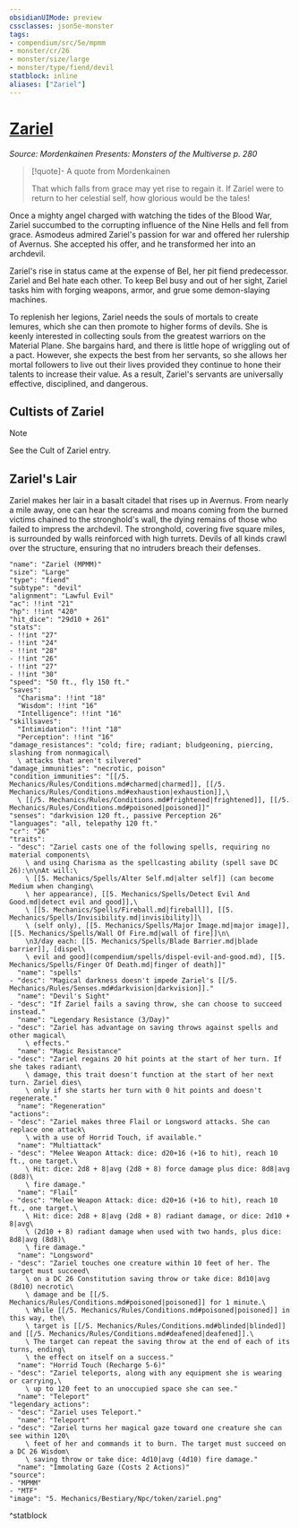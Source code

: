 ```yaml
---
obsidianUIMode: preview
cssclasses: json5e-monster
tags:
- compendium/src/5e/mpmm
- monster/cr/26
- monster/size/large
- monster/type/fiend/devil
statblock: inline
aliases: ["Zariel"]
---
```

# [Zariel](compendium\bestiary\npc/zariel-mpmm.md)
*Source: Mordenkainen Presents: Monsters of the Multiverse p. 280*  

> [!quote]- A quote from Mordenkainen  
> 
> That which falls from grace may yet rise to regain it. If Zariel were to return to her celestial self, how glorious would be the tales!

Once a mighty angel charged with watching the tides of the Blood War, Zariel succumbed to the corrupting influence of the Nine Hells and fell from grace. Asmodeus admired Zariel's passion for war and offered her rulership of Avernus. She accepted his offer, and he transformed her into an archdevil.

Zariel's rise in status came at the expense of Bel, her pit fiend predecessor. Zariel and Bel hate each other. To keep Bel busy and out of her sight, Zariel tasks him with forging weapons, armor, and grue some demon-slaying machines.

To replenish her legions, Zariel needs the souls of mortals to create lemures, which she can then promote to higher forms of devils. She is keenly interested in collecting souls from the greatest warriors on the Material Plane. She bargains hard, and there is little hope of wriggling out of a pact. However, she expects the best from her servants, so she allows her mortal followers to live out their lives provided they continue to hone their talents to increase their value. As a result, Zariel's servants are universally effective, disciplined, and dangerous.

## Cultists of Zariel

> [!note]
> See the Cult of Zariel entry.

## Zariel's Lair

Zariel makes her lair in a basalt citadel that rises up in Avernus. From nearly a mile away, one can hear the screams and moans coming from the burned victims chained to the stronghold's wall, the dying remains of those who failed to impress the archdevil. The stronghold, covering five square miles, is surrounded by walls reinforced with high turrets. Devils of all kinds crawl over the structure, ensuring that no intruders breach their defenses.

```statblock
"name": "Zariel (MPMM)"
"size": "Large"
"type": "fiend"
"subtype": "devil"
"alignment": "Lawful Evil"
"ac": !!int "21"
"hp": !!int "420"
"hit_dice": "29d10 + 261"
"stats":
- !!int "27"
- !!int "24"
- !!int "28"
- !!int "26"
- !!int "27"
- !!int "30"
"speed": "50 ft., fly 150 ft."
"saves":
  "Charisma": !!int "18"
  "Wisdom": !!int "16"
  "Intelligence": !!int "16"
"skillsaves":
  "Intimidation": !!int "18"
  "Perception": !!int "16"
"damage_resistances": "cold; fire; radiant; bludgeoning, piercing, slashing from nonmagical\
  \ attacks that aren't silvered"
"damage_immunities": "necrotic, poison"
"condition_immunities": "[[/5. Mechanics/Rules/Conditions.md#charmed|charmed]], [[/5. Mechanics/Rules/Conditions.md#exhaustion|exhaustion]],\
  \ [[/5. Mechanics/Rules/Conditions.md#frightened|frightened]], [[/5. Mechanics/Rules/Conditions.md#poisoned|poisoned]]"
"senses": "darkvision 120 ft., passive Perception 26"
"languages": "all, telepathy 120 ft."
"cr": "26"
"traits":
- "desc": "Zariel casts one of the following spells, requiring no material components\
    \ and using Charisma as the spellcasting ability (spell save DC 26):\n\nAt will:\
    \ [[5. Mechanics/Spells/Alter Self.md|alter self]] (can become Medium when changing\
    \ her appearance), [[5. Mechanics/Spells/Detect Evil And Good.md|detect evil and good]],\
    \ [[5. Mechanics/Spells/Fireball.md|fireball]], [[5. Mechanics/Spells/Invisibility.md|invisibility]]\
    \ (self only), [[5. Mechanics/Spells/Major Image.md|major image]], [[5. Mechanics/Spells/Wall Of Fire.md|wall of fire]]\n\
    \n3/day each: [[5. Mechanics/Spells/Blade Barrier.md|blade barrier]], [dispel\
    \ evil and good](compendium/spells/dispel-evil-and-good.md), [[5. Mechanics/Spells/Finger Of Death.md|finger of death]]"
  "name": "spells"
- "desc": "Magical darkness doesn't impede Zariel's [[/5. Mechanics/Rules/Senses.md#darkvision|darkvision]]."
  "name": "Devil's Sight"
- "desc": "If Zariel fails a saving throw, she can choose to succeed instead."
  "name": "Legendary Resistance (3/Day)"
- "desc": "Zariel has advantage on saving throws against spells and other magical\
    \ effects."
  "name": "Magic Resistance"
- "desc": "Zariel regains 20 hit points at the start of her turn. If she takes radiant\
    \ damage, this trait doesn't function at the start of her next turn. Zariel dies\
    \ only if she starts her turn with 0 hit points and doesn't regenerate."
  "name": "Regeneration"
"actions":
- "desc": "Zariel makes three Flail or Longsword attacks. She can replace one attack\
    \ with a use of Horrid Touch, if available."
  "name": "Multiattack"
- "desc": "Melee Weapon Attack: dice: d20+16 (+16 to hit), reach 10 ft., one target.\
    \ Hit: dice: 2d8 + 8|avg (2d8 + 8) force damage plus dice: 8d8|avg (8d8)\
    \ fire damage."
  "name": "Flail"
- "desc": "Melee Weapon Attack: dice: d20+16 (+16 to hit), reach 10 ft., one target.\
    \ Hit: dice: 2d8 + 8|avg (2d8 + 8) radiant damage, or dice: 2d10 + 8|avg\
    \ (2d10 + 8) radiant damage when used with two hands, plus dice: 8d8|avg (8d8)\
    \ fire damage."
  "name": "Longsword"
- "desc": "Zariel touches one creature within 10 feet of her. The target must succeed\
    \ on a DC 26 Constitution saving throw or take dice: 8d10|avg (8d10) necrotic\
    \ damage and be [[/5. Mechanics/Rules/Conditions.md#poisoned|poisoned]] for 1 minute.\
    \ While [[/5. Mechanics/Rules/Conditions.md#poisoned|poisoned]] in this way, the\
    \ target is [[/5. Mechanics/Rules/Conditions.md#blinded|blinded]] and [[/5. Mechanics/Rules/Conditions.md#deafened|deafened]].\
    \ The target can repeat the saving throw at the end of each of its turns, ending\
    \ the effect on itself on a success."
  "name": "Horrid Touch (Recharge 5-6)"
- "desc": "Zariel teleports, along with any equipment she is wearing or carrying,\
    \ up to 120 feet to an unoccupied space she can see."
  "name": "Teleport"
"legendary_actions":
- "desc": "Zariel uses Teleport."
  "name": "Teleport"
- "desc": "Zariel turns her magical gaze toward one creature she can see within 120\
    \ feet of her and commands it to burn. The target must succeed on a DC 26 Wisdom\
    \ saving throw or take dice: 4d10|avg (4d10) fire damage."
  "name": "Immolating Gaze (Costs 2 Actions)"
"source":
- "MPMM"
- "MTF"
"image": "5. Mechanics/Bestiary/Npc/token/zariel.png"
```
^statblock